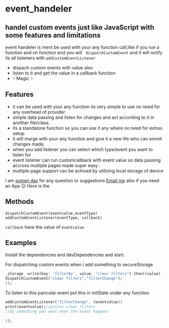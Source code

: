 # event_handeler
## handel custom events just like JavaScript with some features and limitations 


event handeler is ment be used with your any function call,like if you run a function and on function end you will ``` dispatchCustomEvent``` and it will notify its all listeners with ```addCustomEventListener```

- dispach custom events with value also
- listen to it and get the value in a callback function
- ✨Magic ✨

## Features

- it can be used with your any function its very simple to use no need for any overhead of provider
- simple data passing and listen for changes and act according to it in another file/class.
- its a standalone function so you can use it any where no need for extras setup
- it will marge with your any function and give it a new life who can emmit changes made,
- when you add listener you can select which type/event you want to listen for
- event listener can run customcallback with event value so data passing accross multiple pages made super easy .
- multiple page support can be achived by utilizing local storage of device


I am [somen das]  for any question or suggestions [Email me][df1] also if you need an App 😉	
Here is the 
## Methods
`dispatchCustomEvent(eventvalue,eventType)`
`addCustomEventListener(eventType, callback)`

`callback` have the value of `eventvalue`

## Examples

Install the dependencies and devDependencies and start.

For dispatching custom events when i add something to secureStorage
```dart 
_storage .write(key: 'filterBy', value: "clear filters").then((value) {
dispatchCustomEvent("clear filters","filterChange");
});
```

To listen to this paricular event put this in initState under any function

```dart
addCustomEventListener("filterChange", (eventvalue){
print(eventvalue);//prints clear filters
//do something you want when the event happens
    
});
```



   [GitHub Repo Url]: <https://github.com/KTBsomen/dillinger.git>
   [somen das]: <https://github.com/KTBsomen/>
   [df1]: <mailto:somen6562@gmail.com>
   


